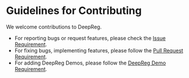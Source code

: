 # Guidelines for Contributing

We welcome contributions to DeepReg.

- For reporting bugs or request features, please check the
  [Issue Requirement](issue.html).
- For fixing bugs, implementing features, please follow the
  [Pull Request Requirement](pull_request.html).
- For adding DeepReg Demos, please follow the [DeepReg Demo Requirement](demo/html).
